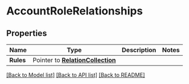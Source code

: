 # AccountRoleRelationships

## Properties
Name | Type | Description | Notes
------------ | ------------- | ------------- | -------------
**Rules** | Pointer to [**RelationCollection**](RelationCollection.md) |  | 

[[Back to Model list]](../README.md#documentation-for-models) [[Back to API list]](../README.md#documentation-for-api-endpoints) [[Back to README]](../README.md)


